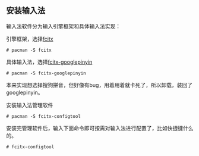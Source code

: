 ## 安装输入法

输入法软件分为输入引擎框架和具体输入法实现：

引擎框架，选择[fcitx](https://wiki.archlinux.org/index.php/Fcitx)

`# pacman -S fcitx`

具体输入法，选择[fcitx-googlepinyin](https://github.com/fcitx/fcitx-googlepinyin)

`# pacman -S fcitx-googlepinyin`

本来实现想选择搜狗拼音，但好像有bug，用着用着就卡死了，所以卸载，装回了googlepinyin。

安装输入法管理软件

`# pacman -S fcitx-configtool`

安装完管理软件后，输入下面命令即可按需对输入法进行配置了，比如快捷键什么的。

`# fcitx-configtool`
